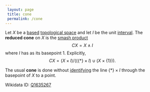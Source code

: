 ```yaml
---
 layout: page
 title: cone
 permalink: /cone
---
```

Let $X$ be a [based](https://defsmath.github.io/DefsMath/based_topological_space) [topological space](https://defsmath.github.io/DefsMath/topological_space) and let $I$ be the unit [interval](https://defsmath.github.io/DefsMath/interval). The **reduced cone** on $X$ is the [smash product](https://defsmath.github.io/DefsMath/smash_product) $$CX = X\wedge I$$ where $I$ has as its basepoint $1$. Explicitly, $$CX = (X\times I)/((\{*\}\times I) \cup (X\times\{1\})).$$ 

The usual **cone** is done without [identifying](https://defsmath.github.io/DefsMath/quotient_of_topological_spaces) the line $\{*\}\times I$ through the basepoint of $X$ to a point.

Wikidata ID: [Q1635267](https://www.wikidata.org/wiki/Q1635267)